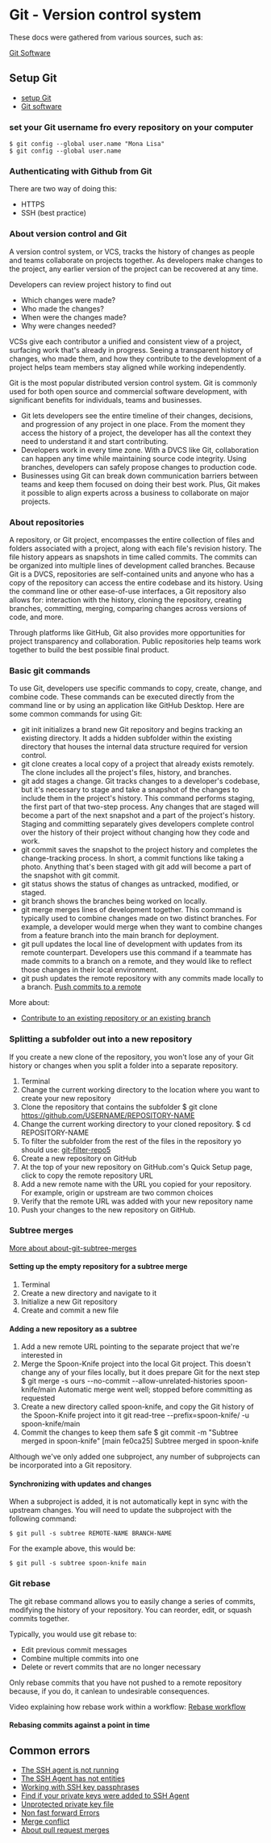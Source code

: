 # Git - Version control system

These docs were gathered from various sources, such as:

[Git Software](https://git-scm.com/)

## Setup Git

- [setup Git](https://docs.github.com/en/get-started/quickstart/set-up-git)
- [Git software](https://git-scm.com/downloads)

### set your Git username fro every repository on your computer

    $ git config --global user.name "Mona Lisa"
    $ git config --global user.name

### Authenticating with Github from Git

There are two way of doing this:

- HTTPS
- SSH (best practice)

### About version control and Git

A version control system, or VCS, tracks the history of changes as people and teams collaborate on projects together. As developers make changes to the project, any earlier version of the project can be recovered at any time.

Developers can review project history to find out

- Which changes were made?
- Who made the changes?
- When were the changes made?
- Why were changes needed?

VCSs give each contributor a unified and consistent view of a project, surfacing work that's already in progress. Seeing a transparent history of changes, who made them, and how they contribute to the development of a project helps team members stay aligned while working independently.

Git is the most popular distributed version control system. Git is commonly used for both open source and commercial software development, with significant benefits for individuals, teams and businesses.

- Git lets developers see the entire timeline of their changes, decisions, and progression of any project in one place. From the moment they access the history of a project, the developer has all the context they need to understand it and start contributing.
- Developers work in every time zone. With a DVCS like Git, collaboration can happen any time while maintaining source code integrity. Using branches, developers can safely propose changes to production code.
- Businesses using Git can break down communication barriers between teams and keep them focused on doing their best work. Plus, Git makes it possible to align experts across a business to collaborate on major projects.

### About repositories

A repository, or Git project, encompasses the entire collection of files and folders associated with a project, along with each file's revision history. The file history appears as snapshots in time called commits. The commits can be organized into multiple lines of development called branches. Because Git is a DVCS, repositories are self-contained units and anyone who has a copy of the repository can access the entire codebase and its history. Using the command line or other ease-of-use interfaces, a Git repository also allows for: interaction with the history, cloning the repository, creating branches, committing, merging, comparing changes across versions of code, and more.

Through platforms like GitHub, Git also provides more opportunities for project transparency and collaboration. Public repositories help teams work together to build the best possible final product.

### Basic git commands

To use Git, developers use specific commands to copy, create, change, and combine code. These commands can be executed directly from the command line or by using an application like GitHub Desktop. Here are some common commands for using Git:

- git init initializes a brand new Git repository and begins tracking an existing directory. It adds a hidden subfolder within the existing directory that houses the internal data structure required for version control.
- git clone creates a local copy of a project that already exists remotely. The clone includes all the project's files, history, and branches.
- git add stages a change. Git tracks changes to a developer's codebase, but it's necessary to stage and take a snapshot of the changes to include them in the project's history. This command performs staging, the first part of that two-step process. Any changes that are staged will become a part of the next snapshot and a part of the project's history. Staging and committing separately gives developers complete control over the history of their project without changing how they code and work.
- git commit saves the snapshot to the project history and completes the change-tracking process. In short, a commit functions like taking a photo. Anything that's been staged with git add will become a part of the snapshot with git commit.
- git status shows the status of changes as untracked, modified, or staged.
- git branch shows the branches being worked on locally.
- git merge merges lines of development together. This command is typically used to combine changes made on two distinct branches. For example, a developer would merge when they want to combine changes from a feature branch into the main branch for deployment.
- git pull updates the local line of development with updates from its remote counterpart. Developers use this command if a teammate has made commits to a branch on a remote, and they would like to reflect those changes in their local environment.
- git push updates the remote repository with any commits made locally to a branch. [Push commits to a remote](https://docs.github.com/en/get-started/using-git/pushing-commits-to-a-remote-repository)

More about:

- [Contribute to an existing repository or an existing branch](https://docs.github.com/en/get-started/using-git/about-git)

### Splitting a subfolder out into a new repository

If you create a new clone of the repository, you won't lose any of your Git history or changes when you split a folder into a separate repository.

1. Terminal
2. Change the current working directory to the location where you want to create your new repository
3. Clone the repository that contains the subfolder
   $ git clone https://github.com/USERNAME/REPOSITORY-NAME
4. Change the current working directory to your cloned repository.
   $ cd REPOSITORY-NAME
5. To filter the subfolder from the rest of the files in the repository yo should use: [git-filter-repo5](https://github.com/newren/git-filter-repo)
6. Create a new repository on GitHub
7. At the top of your new repository on GitHub.com's Quick Setup page, click to copy the remote repository URL
8. Add a new remote name with the URL you copied for your repository. For example, origin or upstream are two common choices
9. Verify that the remote URL was added with your new repository name
10. Push your changes to the new repository on GitHub.

### Subtree merges

[More about about-git-subtree-merges](https://docs.github.com/en/get-started/using-git/about-git-subtree-merges)

#### Setting up the empty repository for a subtree merge

1. Terminal
2. Create a new directory and navigate to it
3. Initialize a new Git repository
4. Create and commit a new file

#### Adding a new repository as a subtree

1. Add a new remote URL pointing to the separate project that we're interested in
2. Merge the Spoon-Knife project into the local Git project. This doesn't change any of your files locally, but it does prepare Git for the next step
   $ git merge -s ours --no-commit --allow-unrelated-histories spoon-knife/main
   Automatic merge went well; stopped before committing as requested
3. Create a new directory called spoon-knife, and copy the Git history of the Spoon-Knife project into it
   git read-tree --prefix=spoon-knife/ -u spoon-knife/main
4. Commit the changes to keep them safe
   $ git commit -m "Subtree merged in spoon-knife"
   [main fe0ca25] Subtree merged in spoon-knife

Although we've only added one subproject, any number of subprojects can be incorporated into a Git repository.

#### Synchronizing with updates and changes

When a subproject is added, it is not automatically kept in sync with the upstream changes. You will need to update the subproject with the following command:

    $ git pull -s subtree REMOTE-NAME BRANCH-NAME

For the example above, this would be:

    $ git pull -s subtree spoon-knife main

### Git rebase

The git rebase command allows you to easily change a series of commits, modifying the history of your repository. You can reorder, edit, or squash commits together.

Typically, you would use git rebase to:

- Edit previous commit messages
- Combine multiple commits into one
- Delete or revert commits that are no longer necessary

Only rebase commits that you have not pushed to a remote repository because, if you do, it canlean to undesirable consequences.

Video explaining how rebase work within a workflow:
[Rebase workflow](https://www.youtube.com/watch?v=f1wnYdLEpgI)

#### Rebasing commits against a point in time

## Common errors

- [The SSH agent is not running](https://stackoverflow.com/questions/17846529/could-not-open-a-connection-to-your-authentication-agent)
- [The SSH Agent has not entities](https://stackoverflow.com/questions/26505980/github-permission-denied-ssh-add-agent-has-no-identities)
- [Working with SSH key passphrases](https://docs.github.com/en/authentication/connecting-to-github-with-ssh/working-with-ssh-key-passphrases)
- [Find if your private keys were added to SSH Agent](https://www.freecodecamp.org/news/how-to-manage-multiple-ssh-keys/)
- [Unprotected private key file](https://www.howtogeek.com/168119/fixing-warning-unprotected-private-key-file-on-linux/)
- [Non fast forward Errors](https://docs.github.com/en/get-started/using-git/dealing-with-non-fast-forward-errors)
- [Merge conflict](https://docs.github.com/en/pull-requests/collaborating-with-pull-requests/addressing-merge-conflicts/resolving-a-merge-conflict-using-the-command-line)
- [About pull request merges](https://docs.github.com/en/pull-requests/collaborating-with-pull-requests/incorporating-changes-from-a-pull-request/about-pull-request-merges)
